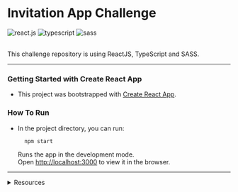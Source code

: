 # Invitation App Challenge

<div>
  <img src="https://img.shields.io/badge/-React_JS-black?style=for-the-badge&logoColor=149eca&logo=react&color=16181d" alt="react.js" />
  <img src="https://img.shields.io/badge/-Typescript-black?style=for-the-badge&logoColor=ffffff&logo=typescript&color=007acc" alt="typescript" />
  <img src="https://img.shields.io/badge/-SASS-black?style=for-the-badge&logoColor=white&logo=sass&color=cc6699" alt="sass" />
</div>
<br />

This challenge repository is using ReactJS, TypeScript and SASS.

---

### Getting Started with Create React App

- This project was bootstrapped with [Create React App](https://github.com/facebook/create-react-app).

### How To Run

- In the project directory, you can run:

  ```
    npm start
  ```

  Runs the app in the development mode.\
  Open [http://localhost:3000](http://localhost:3000) to view it in the browser.

---

<details>
  <summary>Resources</summary>

- [Coolors](https://coolors.co/090c08-474056-757083-8a95a5-b9c6ae) - Generation of color palette
- [GoogleFonts: Poppins](https://fonts.google.com/specimen/Poppins) - Font for headings
- [GoogleFonts: Roboto](https://fonts.google.com/specimen/Roboto) - Font for body text

</details>
